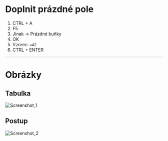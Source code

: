 # Doplnit prázdné pole

1. CTRL + A
2. F5
3. Jinak -> Prázdné buňky
4. OK
5. Vzorec: ```=A2```
6. CTRL + ENTER

<hr>

# Obrázky

## Tabulka
![Screenshot_1](https://user-images.githubusercontent.com/59166385/177721299-6b8c0666-af44-4d89-a032-1d5e8e5a3a2d.png)

## Postup

![Screenshot_2](https://user-images.githubusercontent.com/59166385/177721369-1433bca4-26cb-4d87-bcce-bf701d889cfb.png)
